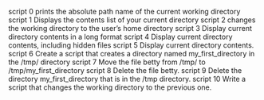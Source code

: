 script 0  prints the absolute path name of the current working directory
script 1  Displays the contents list of your current directory
script 2  changes the working directory to the user’s home directory
script 3  Display current directory contents in a long format
script 4  Display current directory contents, including hidden files
script 5  Display current directory contents.
script 6  Create a script that creates a directory named my_first_directory in the /tmp/ directory
script 7  Move the file betty from /tmp/ to /tmp/my_first_directory
script 8  Delete the file betty.
script 9  Delete the directory my_first_directory that is in the /tmp directory.
script 10 Write a script that changes the working directory to the previous one.
